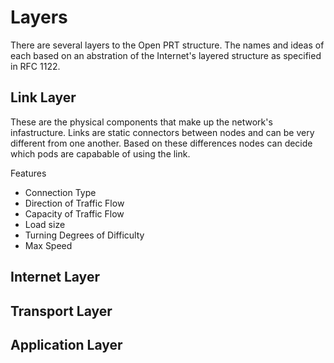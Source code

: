 # Layers

There are several layers to the Open PRT structure. The names and ideas of each based on an abstration of the Internet's layered structure as specified in RFC 1122.

## Link Layer

These are the physical components that make up the network's infastructure. Links are static connectors between nodes and can be very different from one another. Based on these differences nodes can decide which pods are capabable of using the link.

Features
- Connection Type
- Direction of Traffic Flow
- Capacity of Traffic Flow
- Load size
- Turning Degrees of Difficulty
- Max Speed

## Internet Layer

## Transport Layer

## Application Layer
